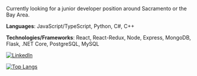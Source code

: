 Currently looking for a junior developer position around Sacramento or the Bay Area.

**Languages**: JavaScript/TypeScript, Python, C#, C++

**Technologies/Frameworks**: React, React-Redux, Node, Express, MongoDB, Flask, .NET Core, PostgreSQL, MySQL

[![LinkedIn](https://img.shields.io/badge/LinkedIn-0077B5?style=for-the-badge&logo=linkedin&logoColor=white)](https://www.linkedin.com/in/robert-hull-0466b288/)

[![Top Langs](https://github-readme-stats.vercel.app/api/top-langs/?username=robertjhull)](https://github.com/anuraghazra/github-readme-stats)

